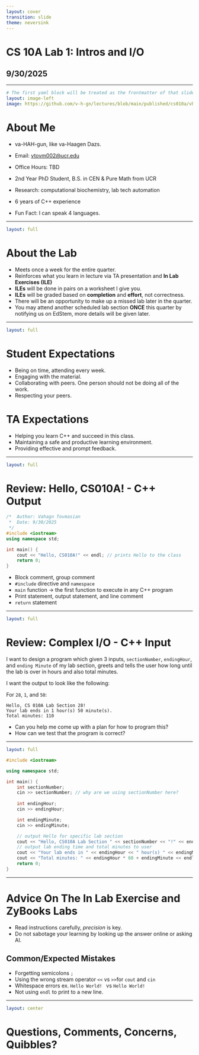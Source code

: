 ```yaml
---
layout: cover
transition: slide
theme: neversink
---
```


# CS 10A Lab 1: Intros and I/O

## 9/30/2025

---

```yaml
# The first yaml block will be treated as the frontmatter of that slide
layout: image-left
image: https://github.com/v-h-gn/lectures/blob/main/published/cs010a/vhgn-formatted.png?raw=true
```

# About Me

- va-HAH-gun, like va-Haagen Dazs.

- Email: vtovm002@ucr.edu

- Office Hours: TBD

- 2nd Year PhD Student, B.S. in CEN & Pure Math from UCR 

- Research: computational biochemistry, lab tech automation

- 6 years of C++ experience

- Fun Fact: I can speak 4 languages. 

---

```yaml
layout: full
```
# About the Lab

- Meets once a week for the entire quarter.
- Reinforces what you learn in lecture via TA presentation and **In Lab Exercises (ILE)**
- **ILEs** will be done in pairs on a worksheet I give you. 
- **ILEs** will be graded based on **completion** and **effort**, not correctness.
- There will be an opportunity to make up a missed lab later in the quarter.
- You may attend another scheduled lab section **ONCE** this quarter by notifying us on EdStem, more details will be given later.

---

```yaml
layout: full
```
# Student Expectations

- Being on time, attending every week. 
- Engaging with the material.
- Collaborating with peers. One person should not be doing all of the work. 
- Respecting your peers.

# TA Expectations
- Helping you learn C++ and succeed in this class.
- Maintaining a safe and productive learning environment.
- Providing effective and prompt feedback.

---

```yaml
layout: full
```

# Review: Hello, CS010A! - C++ Output

```cpp {hide|1-3|4-5|7,10|8|9}{lines:true}
/*  Author: Vahagn Tovmasian
 *  Date: 9/30/2025
 */
#include <iostream>
using namespace std;

int main() {
    cout << "Hello, CS010A!" << endl; // prints Hello to the class
    return 0;
}
```
<v-clicks>

- Block comment, group comment
- `#include` directive and `namespace`
- `main` function -> the first function to execute in any C++ program
- Print statement, output statement, and line comment
- `return` statement

</v-clicks>

---

```yaml
layout: full
```

# Review: Complex I/O - C++ Input
I want to design a program which given 3 inputs, `sectionNumber`, `endingHour`, and `ending Minute` of my lab section, greets and tells the user how long until the lab is over in hours and also total minutes.

I want the output to look like the following:

For `28`, `1`, and `50`:

```
Hello, CS 010A Lab Section 28!
Your lab ends in 1 hour(s) 50 minute(s).
Total minutes: 110
```

<v-clicks>

- Can you help me come up with a plan for how to program this?
- How can we test that the program is correct? 

</v-clicks>


---

```yaml
layout: full
```

```cpp {hide|1-5|6,7|6-13|16|18|19}{lines:true}
#include <iostream>

using namespace std;

int main() {
    int sectionNumber;
    cin >> sectionNumber; // why are we using sectionNumber here?
    
    int endingHour;
    cin >> endingHour;

    int endingMinute;
    cin >> endingMinute;

    // output Hello for specific lab section
    cout << "Hello, CS010A Lab Section " << sectionNumber << "!" << endl;
    // output lab ending time and total minutes to user
    cout << "Your lab ends in " << endingHour << " hour(s) " << endingMinute << " minute(s)." << endl;
    cout << "Total minutes: " << endingHour * 60 + endingMinute << endl; 
    return 0;
}
```

---

# Advice On The In Lab Exercise and ZyBooks Labs

- Read instructions carefully, _precision_ is key. 
- Do not sabotage your learning by looking up the answer online or asking AI.

## Common/Expected Mistakes
- Forgetting semicolons `;`
- Using the wrong stream operator `<<` vs `>>`for `cout` and `cin`
- Whitespace errors ex. `Hello World! `  vs `Hello World!`
- Not using `endl` to print to a new line.

---

```yaml
layout: center
```

# Questions, Comments, Concerns, Quibbles?